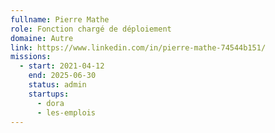 ```yaml
---
fullname: Pierre Mathe
role: Fonction chargé de déploiement
domaine: Autre
link: https://www.linkedin.com/in/pierre-mathe-74544b151/
missions:
  - start: 2021-04-12
    end: 2025-06-30
    status: admin
    startups:
      - dora
      - les-emplois
---
```

